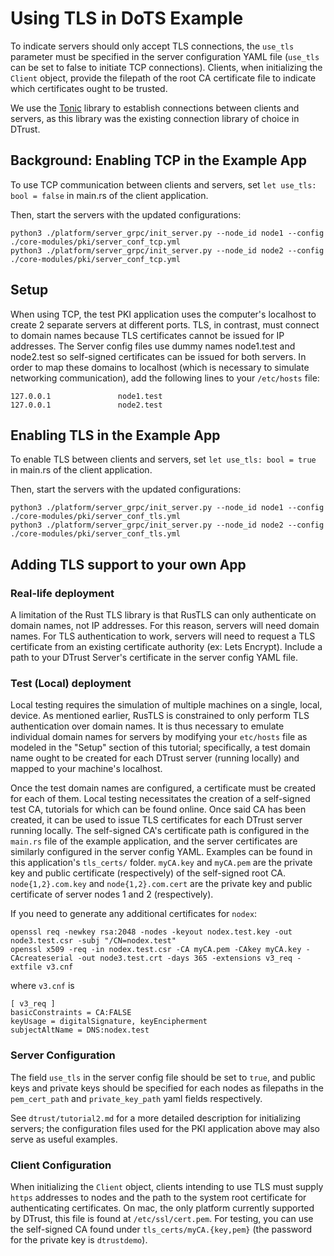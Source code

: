 # Using TLS in DoTS Example

To indicate servers should only accept TLS connections, the `use_tls` parameter must be specified in the server configuration YAML file (`use_tls` can be set to false to initiate TCP connections). Clients, when initializing the `Client` object, provide the filepath of the root CA certificate file to indicate which certificates ought to be trusted.

We use the [Tonic](https://github.com/hyperium/tonic) library to establish connections between clients and servers, as this library was the existing connection library of choice in DTrust. 

## Background: Enabling TCP in the Example App
To use TCP communication between clients and servers, set `let use_tls: bool = false` in main.rs of the client application.

Then, start the servers with the updated configurations:
```
python3 ./platform/server_grpc/init_server.py --node_id node1 --config ./core-modules/pki/server_conf_tcp.yml
python3 ./platform/server_grpc/init_server.py --node_id node2 --config ./core-modules/pki/server_conf_tcp.yml
```

## Setup
When using TCP, the test PKI application uses the computer's localhost to create 2 separate servers at different ports. TLS, in contrast, must connect to domain names because TLS certificates cannot be issued for IP addresses. The Server config files use dummy names node1.test and node2.test so self-signed certificates can be issued for both servers. In order to map these domains to localhost (which is necessary to simulate networking communication), add the following lines to your `/etc/hosts` file:

```
127.0.0.1               node1.test
127.0.0.1               node2.test
```

## Enabling TLS in the Example App
To enable TLS between clients and servers, set `let use_tls: bool = true` in main.rs of the client application.

Then, start the servers with the updated configurations:
```
python3 ./platform/server_grpc/init_server.py --node_id node1 --config ./core-modules/pki/server_conf_tls.yml
python3 ./platform/server_grpc/init_server.py --node_id node2 --config ./core-modules/pki/server_conf_tls.yml
```

## Adding TLS support to your own App
### Real-life deployment
A limitation of the Rust TLS library is that RusTLS can only authenticate on domain names, not IP addresses. For this reason, servers will need domain names. For TLS authentication to work, servers will need to request a TLS certificate from an existing certificate authority (ex: Lets Encrypt). Include a path to your DTrust Server's certificate in the server config YAML file.

### Test (Local) deployment
Local testing requires the simulation of multiple machines on a single, local, device. As mentioned earlier, RusTLS is constrained to only perform TLS authentication over domain names. It is thus necessary to emulate individual domain names for servers by modifying your `etc/hosts` file as modeled in the "Setup" section of this tutorial; specifically, a test domain name ought to be created for each DTrust server (running locally) and mapped to your machine's localhost.

Once the test domain names are configured, a certificate must be created for each of them. Local testing necessitates the creation of a self-signed test CA, tutorials for which can be found online. Once said CA has been created, it can be used to issue TLS certificates for each DTrust server running locally. The self-signed CA's certificate path is configured in the `main.rs` file of the example application, and the server certificates are similarly configured in the server config YAML. Examples can be found in this application's `tls_certs/` folder. `myCA.key` and `myCA.pem` are the private key and public certificate (respectively) of the self-signed root CA. `node{1,2}.com.key` and `node{1,2}.com.cert` are the private key and public certificate of server nodes 1 and 2 (respectively).

If you need to generate any additional certificates for `nodex`:
```
openssl req -newkey rsa:2048 -nodes -keyout nodex.test.key -out node3.test.csr -subj "/CN=nodex.test"
openssl x509 -req -in nodex.test.csr -CA myCA.pem -CAkey myCA.key -CAcreateserial -out node3.test.crt -days 365 -extensions v3_req -extfile v3.cnf
```

where `v3.cnf` is

```
[ v3_req ]
basicConstraints = CA:FALSE
keyUsage = digitalSignature, keyEncipherment
subjectAltName = DNS:nodex.test
```

### Server Configuration
The field `use_tls` in the server config file should be set to `true`, and public keys and private keys should be specified for each nodes as filepaths in the `pem_cert_path` and `private_key_path` yaml fields respectively.

See `dtrust/tutorial2.md` for a more detailed description for initializing servers; the configuration files used for the PKI application above may also serve as useful examples.

### Client Configuration
When initializing the `Client` object, clients intending to use TLS must supply `https` addresses to nodes and the path to the system root certificate for authenticating certificates. On mac, the only platform currently supported by DTrust, this file is found at `/etc/ssl/cert.pem`. For testing, you can use the self-signed CA found under `tls_certs/myCA.{key,pem}` (the password for the private key is `dtrustdemo`).